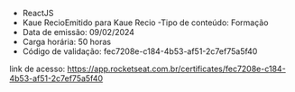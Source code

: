 - ReactJS
- Kaue RecioEmitido para Kaue Recio
-Tipo de conteúdo: Formação
- Data de emissão: 09/02/2024
- Carga horária: 50 horas
- Código de validação: fec7208e-c184-4b53-af51-2c7ef75a5f40

link de acesso: https://app.rocketseat.com.br/certificates/fec7208e-c184-4b53-af51-2c7ef75a5f40
